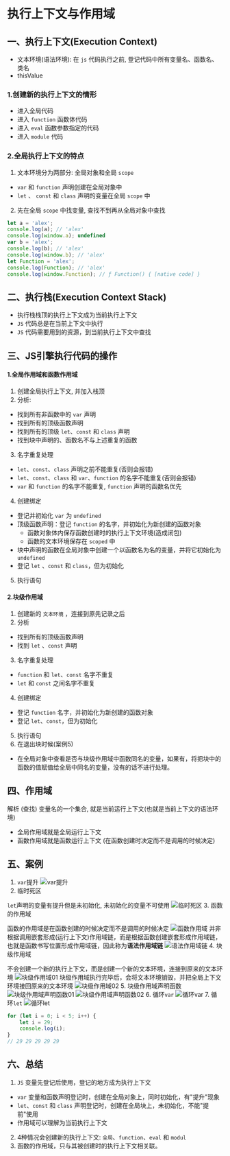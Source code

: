 # 执行上下文与作用域

## 一、执行上下文(Execution Context)
- 文本环境(语法环境): 在 `js` 代码执行之前, 登记代码中所有变量名、函数名、类名
- thisValue
### 1.创建新的执行上下文的情形
- 进入全局代码
- 进入 `function` 函数体代码
- 进入 `eval` 函数参数指定的代码
- 进入 `module` 代码
### 2.全局执行上下文的特点
1. 文本环境分为两部分: 全局对象和全局 `scope`
- `var` 和 `function` 声明创建在全局对象中
- `let` 、 `const` 和 `class` 声明的变量在全局 `scope` 中
2. 先在全局 `scope` 中找变量, 查找不到再从全局对象中查找
```javascript
let a = 'alex';
console.log(a); // 'alex'
console.log(window.a); undefined
var b = 'alex';
console.log(b); // 'alex'
console.log(window.b); // 'alex'
let Function = 'alex';
console.log(Function); // 'alex'
console.log(window.Function); // ƒ Function() { [native code] }
```
## 二、执行栈(Execution Context Stack)
- 执行栈栈顶的执行上下文成为当前执行上下文
- `JS` 代码总是在当前上下文中执行
- `JS` 代码需要用到的资源，到当前执行上下文中查找
## 三、JS引擎执行代码的操作
#### 1.全局作用域和函数作用域
1. 创建全局执行上下文, 并加入栈顶
2. 分析:
- 找到所有非函数中的 `var` 声明
- 找到所有的顶级函数声明
- 找到所有的顶级 `let`、`const` 和 `class` 声明
- 找到块中声明的、函数名不与上述重复的函数
3. 名字重复处理
- `let`、`const`、`class` 声明之前不能重复(否则会报错)
- `let`、`const`、`class` 和 `var`、`function` 的名字不能重复(否则会报错)
- `var` 和 `function` 的名字不能重复, `function` 声明的函数名优先
4. 创建绑定
- 登记并初始化 `var` 为 `undefined`
- 顶级函数声明：登记 `function` 的名字，并初始化为新创建的函数对象
  - 函数对象体内保存函数创建时的执行上下文环境(造成闭包)
  - 函数的文本环境保存在 `scoped` 中
- 块中声明的函数在全局对象中创建一个以函数名为名的变量，并将它初始化为 `undefined`
- 登记 `let` 、`const` 和 `class`，但为初始化
5. 执行语句
#### 2.块级作用域
1. 创建新的 `文本环境` ，连接到原先记录之后
2. 分析
- 找到所有的顶级函数声明
- 找到 `let` 、`const` 声明
3. 名字重复处理
- `function` 和 `let`、`const` 名字不重复
- `let` 和 `const` 之间名字不重复
4. 创建绑定
- 登记 `function` 名字，并初始化为新创建的函数对象
- 登记 `let`、`const`，但为初始化
5. 执行语句
6. 在退出块时候(案例5)
- 在全局对象中查看是否与块级作用域中函数同名的变量，如果有，将把块中的函数的值赋值给全局中同名的变量，没有的话不进行处理。

## 四、作用域
解析 (查找) 变量名的一个集合, 就是当前运行上下文(也就是当前上下文的语法环境)
- 全局作用域就是全局运行上下文
- 函数作用域就是函数运行上下文 (在函数创建时决定而不是调用的时候决定)

## 五、案例
1. `var`提升
![var提升](./assets/executionContext-01.png)
2. 临时死区

`let`声明的变量有提升但是未初始化, 未初始化的变量不可使用
![临时死区](./assets/executionContext-02.png)
3. 函数的作用域
    
函数的作用域是在函数创建的时候决定而不是调用的时候决定
![函数作用域](./assets/executionContext-03.png)
并非根据调用嵌套形成(运行上下文)作用域链，而是根据函数创建嵌套形成作用域链，也就是函数书写位置形成作用域链，因此称为**语法作用域链**
![语法作用域链](./assets/executionContext-04.png)
4. 块级作用域

不会创建一个新的执行上下文，而是创建一个新的文本环境，连接到原来的文本环境
![块级作用域01](./assets/executionContext-05.png)
块级作用域执行完毕后，会将文本环境销毁，并把全局上下文环境接回原来的文本环境
![块级作用域02](./assets/executionContext-06.png)
5. 块级作用域声明函数
![块级作用域声明函数01](./assets/executionContext-07.png)
![块级作用域声明函数02](./assets/executionContext-08.png)
6. 循环`var`
![循环var](./assets/executionContext-09.png)
7. 循环`let`
![循环let](./assets/executionContext-10.png)
```javascript
for (let i = 0; i < 5; i++) {
    let i = 29;
    console.log(i);
}
// 29 29 29 29 29
```
## 六、总结
1. `JS` 变量先登记后使用，登记的地方成为执行上下文
- `var` 变量和函数声明登记时，创建在全局对象上，同时初始化，有"提升"现象
- `let`、`const` 和 `class` 声明登记时，创建在全局块上，未初始化，不能"提前"使用
- 作用域可以理解为当前执行上下文
2. 4种情况会创建新的执行上下文: `全局`、`function`、`eval` 和 `modul`
3. 函数的作用域，只与其被创建时的执行上下文相关联。